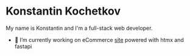 
# Konstantin Kochetkov
My name is Konstantin and I'm a full-stack web developer.
- 🔭 I’m currently working on eCommerce [site](https://github.com/guff192/htmx-online-store) powered with htmx and fastapi

<!--
## Серёга, маркдаун это топ:
- Разные варианты форматирования из коробки
- Простой текст. Никакого Ворд, Эксель и прочего кала. По сути можно редактировать в любом текстовом редакторе
1. Взял и используешь
2. С любыми видами списков
3. Можно залить на гитхаб и быстро показать кому-то с сохранением всего форматирования. И оно здесь останется. Бесплатно. Даже можно сделать приватный репозиторий чисто для своих.

### А можно и таблицу вставить
|редактор |моя субъективная оценка|
|---|----|
|MS Word| 7|
|Obsidian| 9+|
|Apple Notes | 8 |
|Google keep| 8|
|блокнот и ручка | 7+ |


## My hard skills
- **Programming languages:**
  - Python3
  - Golang
  - JavaScript
- **Database engines:**
  - PostgreSQL
  - MySQL
  - SQLite3
  - MongoDB
- **Web frameworks:**
  - Django
  - Django Rest Framework
  - Gin Web Framework (Golang)
  - FastAPI
- **Frontend:**
  - HTML5
  - CSS3 (Flex, Grid, Adaptive)
  - Vue.js
  - Tilda
- **Deployment:**
  - Git
  - Docker
 - **System administration:** 
   - Linux
   - Vim
   - SSH

**guff192/guff192** is a ✨ _special_ ✨ repository because its `README.md` (this file) appears on your GitHub profile.

Here are some ideas to get you started:

- 🔭 I’m currently working on ...
- 🌱 I’m currently learning ...
- 👯 I’m looking to collaborate on ...
- 🤔 I’m looking for help with ...
- 💬 Ask me about ...
- 📫 How to reach me: ...
- 😄 Pronouns: ...
- ⚡ Fun fact: ...
-->
